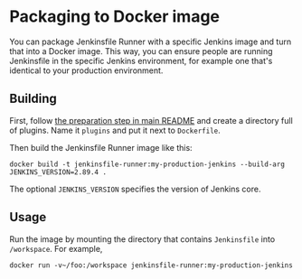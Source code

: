 # Packaging to Docker image
You can package Jenkinsfile Runner with a specific Jenkins image and turn that into a Docker image.
This way, you can ensure people are running Jenkinsfile in the specific Jenkins environment, for example one that's identical to your production environment.

## Building
First, follow [the preparation step in main README](README.md#preparation) and create a directory full of plugins. Name it `plugins` and put it next to `Dockerfile`.

Then build the Jenkinsfile Runner image like this:

```
docker build -t jenkinsfile-runner:my-production-jenkins --build-arg JENKINS_VERSION=2.89.4 .
```

The optional `JENKINS_VERSION` specifies the version of Jenkins core.

## Usage
Run the image by mounting the directory that contains `Jenkinsfile` into `/workspace`. For example,

```
docker run -v~/foo:/workspace jenkinsfile-runner:my-production-jenkins
```
